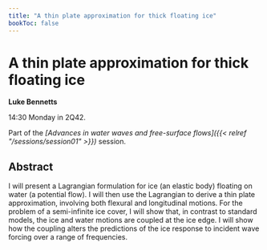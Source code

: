 ```yaml
---
title: "A thin plate approximation for thick floating ice"
bookToc: false
---
```


# A thin plate approximation for thick floating ice

**Luke Bennetts**

14:30 Monday in 2Q42.

Part of the *[Advances in water waves and free-surface flows]({{< relref "/sessions/session01" >}})* session.

## Abstract

I will present a Lagrangian formulation for ice (an elastic body) floating on water (a potential flow). I will then use the Lagrangian to derive a thin plate approximation, involving both flexural and longitudinal motions. For the problem of a semi-infinite ice cover, I will show that, in contrast to standard models, the ice and water motions are coupled at the ice edge. I will show how the coupling alters the predictions of the ice response to incident wave forcing over a range of frequencies.


